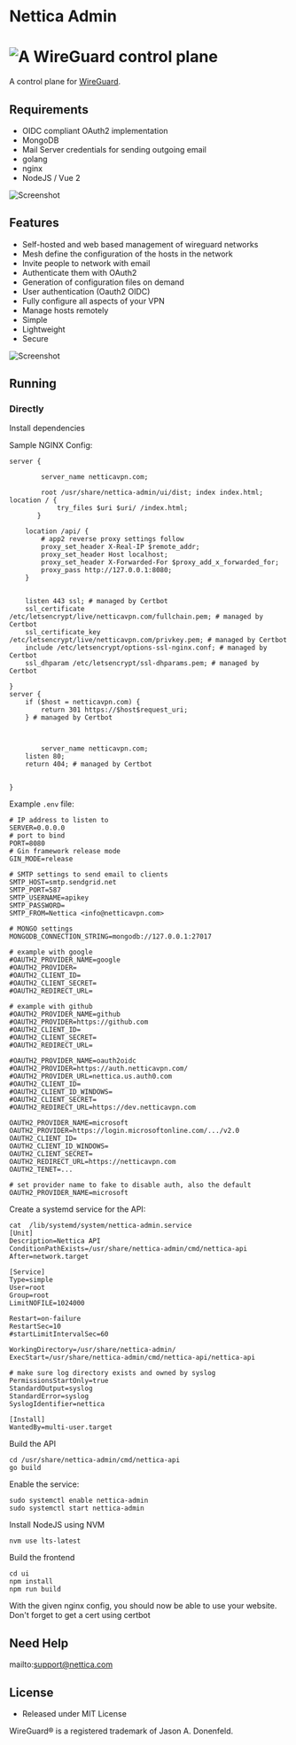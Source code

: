 # Nettica Admin

<h1><img src="./ui/src/assets/nettica.png" alt="A WireGuard control plane"></h1>

A control plane for [WireGuard](https://wireguard.com).

## Requirements

* OIDC compliant OAuth2 implementation
* MongoDB
* Mail Server credentials for sending outgoing email
* golang
* nginx
* NodeJS / Vue 2

![Screenshot](nettica-architecture.png)

## Features

 * Self-hosted and web based management of wireguard networks
 * Mesh define the configuration of the hosts in the network
 * Invite people to network with email
 * Authenticate them with OAuth2
 * Generation of configuration files on demand
 * User authentication (Oauth2 OIDC)
 * Fully configure all aspects of your VPN
 * Manage hosts remotely
 * Simple
 * Lightweight
 * Secure



![Screenshot](nettica-screenshot.png)

## Running


### Directly

Install dependencies

Sample NGINX Config:

```
server {

        server_name netticavpn.com;

        root /usr/share/nettica-admin/ui/dist; index index.html; location / {
            try_files $uri $uri/ /index.html;
       }

    location /api/ {
        # app2 reverse proxy settings follow
        proxy_set_header X-Real-IP $remote_addr;
        proxy_set_header Host localhost;
        proxy_set_header X-Forwarded-For $proxy_add_x_forwarded_for;
        proxy_pass http://127.0.0.1:8080;
    }


    listen 443 ssl; # managed by Certbot
    ssl_certificate /etc/letsencrypt/live/netticavpn.com/fullchain.pem; # managed by Certbot
    ssl_certificate_key /etc/letsencrypt/live/netticavpn.com/privkey.pem; # managed by Certbot
    include /etc/letsencrypt/options-ssl-nginx.conf; # managed by Certbot
    ssl_dhparam /etc/letsencrypt/ssl-dhparams.pem; # managed by Certbot

}
server {
    if ($host = netticavpn.com) {
        return 301 https://$host$request_uri;
    } # managed by Certbot



        server_name netticavpn.com;
    listen 80;
    return 404; # managed by Certbot


}
```

Example `.env` file:

```
# IP address to listen to
SERVER=0.0.0.0
# port to bind
PORT=8080
# Gin framework release mode
GIN_MODE=release

# SMTP settings to send email to clients
SMTP_HOST=smtp.sendgrid.net
SMTP_PORT=587
SMTP_USERNAME=apikey
SMTP_PASSWORD=
SMTP_FROM=Nettica <info@netticavpn.com>

# MONGO settings
MONGODB_CONNECTION_STRING=mongodb://127.0.0.1:27017

# example with google
#OAUTH2_PROVIDER_NAME=google
#OAUTH2_PROVIDER=
#OAUTH2_CLIENT_ID=
#OAUTH2_CLIENT_SECRET=
#OAUTH2_REDIRECT_URL=

# example with github
#OAUTH2_PROVIDER_NAME=github
#OAUTH2_PROVIDER=https://github.com
#OAUTH2_CLIENT_ID=
#OAUTH2_CLIENT_SECRET=
#OAUTH2_REDIRECT_URL=

#OAUTH2_PROVIDER_NAME=oauth2oidc
#OAUTH2_PROVIDER=https://auth.netticavpn.com/
#OAUTH2_PROVIDER_URL=nettica.us.auth0.com
#OAUTH2_CLIENT_ID=
#OAUTH2_CLIENT_ID_WINDOWS=
#OAUTH2_CLIENT_SECRET=
#OAUTH2_REDIRECT_URL=https://dev.netticavpn.com

OAUTH2_PROVIDER_NAME=microsoft
OAUTH2_PROVIDER=https://login.microsoftonline.com/.../v2.0
OAUTH2_CLIENT_ID=
OAUTH2_CLIENT_ID_WINDOWS=
OAUTH2_CLIENT_SECRET=
OAUTH2_REDIRECT_URL=https://netticavpn.com
OAUTH2_TENET=...

# set provider name to fake to disable auth, also the default
OAUTH2_PROVIDER_NAME=microsoft
```

Create a systemd service for the API:

```
cat  /lib/systemd/system/nettica-admin.service
[Unit]
Description=Nettica API
ConditionPathExists=/usr/share/nettica-admin/cmd/nettica-api
After=network.target

[Service]
Type=simple
User=root
Group=root
LimitNOFILE=1024000

Restart=on-failure
RestartSec=10
#startLimitIntervalSec=60

WorkingDirectory=/usr/share/nettica-admin/
ExecStart=/usr/share/nettica-admin/cmd/nettica-api/nettica-api

# make sure log directory exists and owned by syslog
PermissionsStartOnly=true
StandardOutput=syslog
StandardError=syslog
SyslogIdentifier=nettica

[Install]
WantedBy=multi-user.target
```

Build the API
```
cd /usr/share/nettica-admin/cmd/nettica-api
go build
```

Enable the service:

```
sudo systemctl enable nettica-admin
sudo systemctl start nettica-admin
```

Install NodeJS using NVM
```
nvm use lts-latest
```

Build the frontend

```
cd ui
npm install
npm run build
```

With the given nginx config, you should now be able to use your website.  Don't forget
to get a cert using certbot

## Need Help

mailto:support@nettica.com

## License
* Released under MIT License

WireGuard® is a registered trademark of Jason A. Donenfeld.

